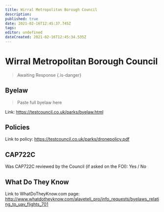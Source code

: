 ```yaml
---
title: Wirral Metropolitan Borough Council
description: 
published: true
date: 2021-02-16T12:45:37.745Z
tags: 
editor: undefined
dateCreated: 2021-02-16T12:45:34.535Z
---
```


# Wirral Metropolitan Borough Council
>  Awaiting Response
> {.is-danger}

## Byelaw
> Paste full byelaw here

Link:
https://testcouncil.co.uk/parks/byelaw.html

## Policies
Link to policy:
https://testcouncil.co.uk/parks/dronepolicy.pdf

## CAP722C

Was CAP722C reviewed by the Council (if asked on the FOI): Yes / No

## What Do They Know

Link to WhatDoTheyKnow.com page:
http://www.whatdotheyknow.com/alaveteli_pro/info_requests/byelaws_relating_to_uav_flights_701

